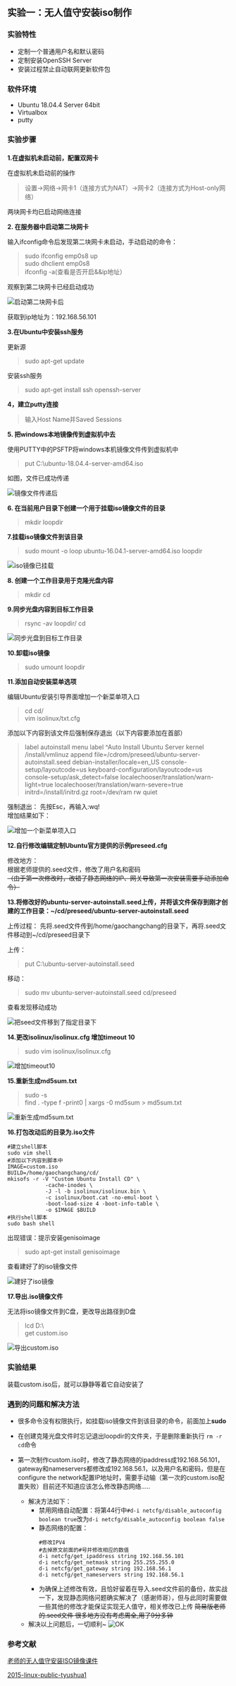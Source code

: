 ## 实验一：无人值守安装iso制作 
### 实验特性
- 定制一个普通用户名和默认密码
- 定制安装OpenSSH Server
- 安装过程禁止自动联网更新软件包

### 软件环境
- Ubuntu 18.04.4 Server 64bit
- Virtualbox
- putty
  
### 实验步骤

#### 

**1.在虚拟机未启动前，配置双网卡** 

在虚拟机未启动前的操作

>设置->网络->网卡1（连接方式为NAT）->网卡2（连接方式为Host-only网络）

两块网卡均已启动网络连接

**2. 在服务器中启动第二块网卡**

输入ifconfig命令后发现第二块网卡未启动，手动启动的命令：


>sudo ifconfig emp0s8 up  
>sudo dhclient emp0s8  
>ifconfig -a(查看是否开启&&ip地址）

观察到第二块网卡已经启动成功

![启动第二块网卡后](./images/启动后的网卡.PNG)

获取到ip地址为：192.168.56.101

**3.在Ubuntu中安装ssh服务**

更新源
>sudo apt-get update   

安装ssh服务
>sudo apt-get install ssh openssh-server

**4，建立putty连接** 

>输入Host Name并Saved Sessions

**5. 把windows本地镜像传到虚拟机中去**

使用PUTTY中的PSFTP将windows本机镜像文件传到虚拟机中
>put C:\ubuntu-18.04.4-server-amd64.iso

如图，文件已成功传递

![镜像文件传递后](./images/镜像文件传递后.PNG)

**6. 在当前用户目录下创建一个用于挂载iso镜像文件的目录**

>mkdir loopdir

**7.挂载iso镜像文件到该目录**

>sudo mount -o loop ubuntu-16.04.1-server-amd64.iso loopdir

![iso镜像已挂载](./images/iso镜像已挂载.PNG)


**8. 创建一个工作目录用于克隆光盘内容**

>mkdir cd

**9.同步光盘内容到目标工作目录**

>rsync -av loopdir/ cd

![同步光盘到目标工作目录](./images/同步光盘到目标工作目录.PNG)

**10.卸载iso镜像**

>sudo umount loopdir

**11.添加自动安装菜单选项**

编辑Ubuntu安装引导界面增加一个新菜单项入口

>cd cd/  
>vim isolinux/txt.cfg

添加以下内容到该文件后强制保存退出（以下内容要添加在首部）

>label autoinstall
  menu label ^Auto Install Ubuntu Server
  kernel /install/vmlinuz
  append  file=/cdrom/preseed/ubuntu-server-autoinstall.seed debian-installer/locale=en_US console-setup/layoutcode=us keyboard-configuration/layoutcode=us console-setup/ask_detect=false localechooser/translation/warn-light=true localechooser/translation/warn-severe=true initrd=/install/initrd.gz root=/dev/ram rw quiet

强制退出：
先按Esc，再输入:wq!  
增加结果如下：

![增加一个新菜单项入口](./images/增加一个新菜单项入口.PNG)

**12.自行修改编辑定制Ubuntu官方提供的示例preseed.cfg**

修改地方：  
根据老师提供的.seed文件，修改了用户名和密码  
~~（由于第一次修改时，改错了静态网络的IP、网关导致第一次安装需要手动添加命令）~~

**13.将修改好的ubuntu-server-autoinstall.seed上传，并将该文件保存到刚才创建的工作目录：~/cd/preseed/ubuntu-server-autoinstall.seed**


上传过程：
先将.seed文件传到/home/gaochangchang的目录下，再将.seed文件移动到~/cd/preseed目录下

上传：
> put C:\ubuntu-server-autoinstall.seed

移动：
> sudo mv ubuntu-server-autoinstall.seed cd/preseed

查看发现移动成功

![把seed文件移到了指定目录下](./images/把seed文件移到了指定目录下.PNG)

**14.更改isolinux/isolinux.cfg
增加timeout 10**

>sudo vim isolinux/isolinux.cfg

![增加timeout10](./images/增加timeout10.PNG)

**15.重新生成md5sum.txt**
 
>sudo -s  
find . -type f -print0 | xargs -0 md5sum > md5sum.txt

![重新生成md5sum.txt](./images/重新生成md5sum.txt.PNG)

**16.打包改动后的目录为.iso文件**

```
#建立shell脚本
sudo vim shell
#添加以下内容到脚本中
IMAGE=custom.iso
BUILD=/home/gaochangchang/cd/
mkisofs -r -V "Custom Ubuntu Install CD" \
            -cache-inodes \
            -J -l -b isolinux/isolinux.bin \
            -c isolinux/boot.cat -no-emul-boot \
            -boot-load-size 4 -boot-info-table \
            -o $IMAGE $BUILD
#执行shell脚本
sudo bash shell 
```
出现错误：提示安装genisoimage
>sudo apt-get install genisoimage

查看建好了的iso镜像文件

![建好了iso镜像](./images/建好了iso镜像.PNG)

**17.导出.iso镜像文件**

无法将iso镜像文件到C盘，更改导出路径到D盘
>lcd D:\  
get custom.iso

![导出custom.iso](./images/导出custom.iso.PNG)  

### 实验结果
装载custom.iso后，就可以静静等着它自动安装了


### 遇到的问题和解决方法

- 很多命令没有权限执行，如挂载iso镜像文件到该目录的命令，前面加上**sudo**  
  
- 在创建克隆光盘文件时忘记退出loopdir的文件夹，于是删除重新执行 `rm -r cd`命令

  
- 第一次制作custom.iso时，修改了静态网络的ipaddress成192.168.56.101，gateway和nameservers都修改成192.168.56.1，以及用户名和密码，但是在configure the network配置IP地址时，需要手动输（第一次的custom.iso配置失败）目前还不知道应该怎么修改静态网络.....
   - 解决方法如下：
      - 禁用网络自动配置：将第44行中`#d-i netcfg/disable_autoconfig boolean true`改为`d-i netcfg/disable_autoconfig boolean false`
      - 静态网络的配置：
        ```
        #修改IPV4
        #去掉原文前面的#号并修改相应的数值
        d-i netcfg/get_ipaddress string 192.168.56.101
        d-i netcfg/get_netmask string 255.255.255.0
        d-i netcfg/get_gateway string 192.168.56.1
        d-i netcfg/get_nameservers string 192.168.56.1
     - 为确保上述修改有效，且恰好留着在导入.seed文件前的备份，故实战一下，发现静态网络问题确实解决了（感谢师哥），但与此同时需要做一些其他的修改才能保证实现无人值守，相关修改已上传 ~~简易版老师的.seed文件 很多地方没有考虑周全,用了9分多钟~~
   - 解决以上问题后，一切顺利~
  ![OK](./images/Ok.PNG)  

        
### 参考文献
[老师的无人值守安装ISO镜像课件](https://c4pr1c3.github.io/LinuxSysAdmin/chap0x01.exp.md.html#/iso)

[2015-linux-public-tyushua1](https://github.com/CUCCS/2015-linux-public-tyushua1/commit/6e084fdfdb5acd4dc3dff6abc292b2f0173ae4fa?short_path=201e948)

  

